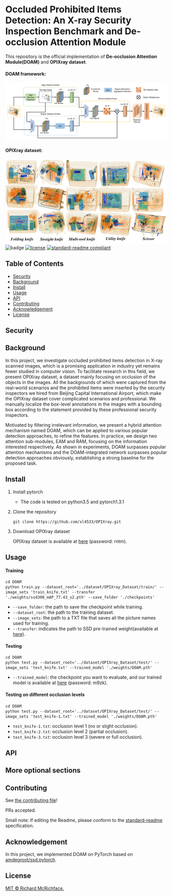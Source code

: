# Occluded Prohibited Items Detection: An X-ray Security Inspection Benchmark and De-occlusion Attention Module

This repository is the official implementation of **De-occlusion Attention Module(DOAM)** and **OPIXray dataset**.

#### DOAM framework:

![DOAM](framework.jpg)

#### OPIXray dataset:

![OPIXray](sample.png)
![badge]()
[![license](https://img.shields.io/github/license/:user/:repo.svg)](LICENSE)
[![standard-readme compliant](https://img.shields.io/badge/readme%20style-standard-brightgreen.svg?style=flat-square)](https://github.com/RichardLitt/standard-readme)

## Table of Contents

- [Security](#security)
- [Background](#background)
- [Install](#install)
- [Usage](#usage)
- [API](#api)
- [Contributing](#contributing)
- [Acknowledgement](#Acknowledgement)  
- [License](#license)

## Security



## Background

In this project, we investigate occluded prohibited items detection in X-ray scanned images, which is a promising application in industry yet remains fewer studied in computer vision. To facilitate research in this field, we present OPIXray dataset, a dataset mainly focusing on occlusion of the objects in the images. All the backgrounds of which were captured from the real-world scenarios and the prohibited items were inserted by the security inspectors we hired from Beijing Capital International Airport, which make the OPIXray dataset cover complicated scenarios and professional. We manually localize the box-level annotations in the images with a bounding box according to the statement provided by these professional security inspectors.

Motivated by filtering irrelevant information, we present a hybrid attention mechanism named DOAM, which can be applied to various popular detection approaches, to refine the features. In practice, we design two attention sub-modules, EAM and RAM, focusing on the information interested respectively. As shown in experiments, DOAM surpasses popular attention mechanisms and the DOAM-integrated network surpasses popular detection approaches obviously, establishing a strong baseline for the proposed task.

## Install

1. Install pytorch

	- The code is tested on python3.5 and pytorch1.3.1

2. Clone the repository

	```
	git clone https://github.com/xl4533/OPIXray.git
	```

3. Download OPIXray dataset

	OPIXray dataset is available at [here](https://pan.baidu.com/s/1vhaW_dRSim-3Yu_vKGLqjQ) (password: rntm).

## Usage

#### Training

```
cd DOAM
python train.py --dataset_root='../dataset/OPIXray_Dataset/train/' --image_sets 'train_knife.txt' --transfer './weights/ssd300_mAP_77.43_v2.pth' --save_folder './checkpoints'
```

- `--save_folder`: the path to save the checkpoint while training.
- `--dataset_root`: the path to the training dataset.
- `--image_sets`: the path to a TXT file that saves all the picture names used for training.
- `--transfer`: indicates the path to SSD pre-trained weight(available at [here]()).

#### Testing

```
cd DOAM
python test.py --dataset_root='../dataset/OPIXray_Dataset/test/' --image_sets 'test_knife.txt' --trained_model './weights/DOAM.pth' 
```

- `--trained_model`: the checkpoint you want to evaluate, and our trained model is available at [here](https://pan.baidu.com/s/1OXvFODNcha2b3Jq5F6qkpw) (password: m9zk).

#### Testing on different occlusion levels

```
cd DOAM
python test.py --dataset_root='../dataset/OPIXray_Dataset/test/' --image_sets 'test_knife-1.txt' --trained_model './weights/DOAM.pth' 
```

- `test_knife-1.txt`: occlusion level 1 (no or slight occlusion).
- `test_knife-2.txt`: occlusion level 2 (partial occlusion).
- `test_knife-3.txt`: occlusion level 3 (severe or full occlusion).

## API



## More optional sections



## Contributing

See [the contributing file](CONTRIBUTING.md)!

PRs accepted.

Small note: If editing the Readme, please conform to the [standard-readme](https://github.com/RichardLitt/standard-readme) specification.

## Acknowledgement

In this project, we implemented DOAM on PyTorch based on [amdegroot/ssd.pytorch](https://github.com/amdegroot/ssd.pytorch).

## License

[MIT © Richard McRichface.](../LICENSE)